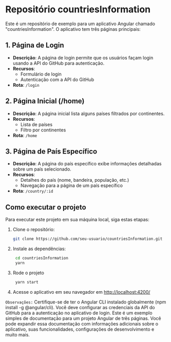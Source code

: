 # Repositório countriesInformation

Este é um repositório de exemplo para um aplicativo Angular chamado "countriesInformation". O aplicativo tem três páginas principais:

## 1. Página de Login

- **Descrição**: A página de login permite que os usuários façam login usando a API do GitHub para autenticação.
- **Recursos**:
  - Formulário de login
  - Autenticação com a API do GitHub
- **Rota**: `/login`

## 2. Página Inicial (/home)

- **Descrição**: A página inicial lista alguns países filtrados por continentes.
- **Recursos**:
  - Lista de países
  - Filtro por continentes
- **Rota**: `/home`

## 3. Página de País Específico

- **Descrição**: A página do país específico exibe informações detalhadas sobre um país selecionado.
- **Recursos**:
  - Detalhes do país (nome, bandeira, população, etc.)
  - Navegação para a página de um país específico
- **Rota**: `/country/:id`

## Como executar o projeto

Para executar este projeto em sua máquina local, siga estas etapas:

1. Clone o repositório:

   ```bash
   git clone https://github.com/seu-usuario/countriesInformation.git

2. Instale as dependências:

   ```bash
    cd countriesInformation
    yarn

3. Rode o projeto

   ```bash
    yarn start

4. Acesse o aplicativo em seu navegador em <http://localhost:4200/>

``Observações:``
Certifique-se de ter o Angular CLI instalado globalmente (npm install -g @angular/cli).
Você deve configurar as credenciais da API do GitHub para a autenticação no aplicativo de login.
Este é um exemplo simples de documentação para um projeto Angular de três páginas. Você pode expandir essa documentação com informações adicionais sobre o aplicativo, suas funcionalidades, configurações de desenvolvimento e muito mais.
